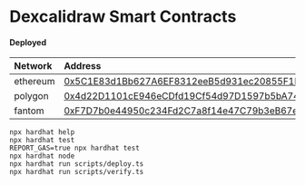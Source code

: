 # Dexcalidraw Smart Contracts

#### Deployed
| Network         | Address                                                                                                              |
| :----------- | :------------------------------------------------------------------------------------------------------------------- |
| ethereum | [0x5C1E83d1Bb627A6EF8312eeB5d931ec20855F1BE](https://etherscan.io/address/0x5C1E83d1Bb627A6EF8312eeB5d931ec20855F1BE) |
| polygon | [0x4d22D1101cE946eCDfd19Cf54d97D1597b5bA747](https://polygonscan.com/address/0x4d22D1101cE946eCDfd19Cf54d97D1597b5bA747) |
| fantom | [0xF7D7b0e44950c234Fd2C7a8f14e47C79b3eB67e9](https://ftmscan.com/address/0xF7D7b0e44950c234Fd2C7a8f14e47C79b3eB67e9) |


```shell
npx hardhat help
npx hardhat test
REPORT_GAS=true npx hardhat test
npx hardhat node
npx hardhat run scripts/deploy.ts
npx hardhat run scripts/verify.ts
```
